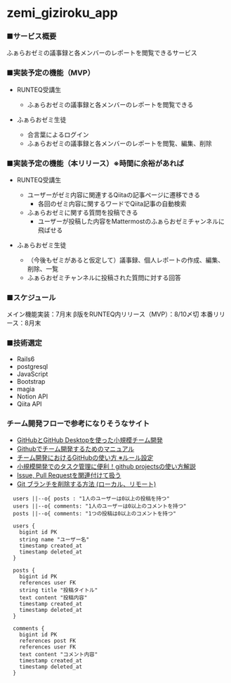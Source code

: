 # zemi_giziroku_app

### ■サービス概要
ふぁらおゼミの議事録と各メンバーのレポートを閲覧できるサービス

### ■実装予定の機能（MVP）
- RUNTEQ受講生
    - ふぁらおゼミの議事録と各メンバーのレポートを閲覧できる

- ふぁらおゼミ生徒
    - 合言葉によるログイン
    - ふぁらおゼミの議事録と各メンバーのレポートを閲覧、編集、削除

### ■実装予定の機能（本リリース）※時間に余裕があれば
- RUNTEQ受講生
    - ユーザーがゼミ内容に関連するQiitaの記事ページに遷移できる
        - 各回のゼミ内容に関するワードでQiita記事の自動検索
    - ふぁらおゼミに関する質問を投稿できる
        - ユーザーが投稿した内容をMattermostのふぁらおゼミチャンネルに飛ばせる
        
- ふぁらおゼミ生徒
	- （今後もゼミがあると仮定して）議事録、個人レポートの作成、編集、削除、一覧
	- ふぁらおゼミチャンネルに投稿された質問に対する回答

### ■スケジュール
メイン機能実装：7月末
β版をRUNTEQ内リリース（MVP）：8/10〆切
本番リリース：8月末

### ■技術選定
- Rails6
- postgresql
- JavaScript
- Bootstrap
- magia
- Notion API
- Qiita API


### チーム開発フローで参考になりそうなサイト
- [GitHubとGitHub Desktopを使った小規模チーム開発](https://am1tanaka.hatenablog.com/entry/2015/11/06/130120)
- [Githubでチーム開発するためのマニュアル](https://qiita.com/siida36/items/880d92559af9bd245c34)
- [チーム開発におけるGitHubの使い方 ※ルール設定](https://zenn.dev/ynakashi/articles/0c353cebd34bd6)
- [小規模開発でのタスク管理に便利！github projectsの使い方解説](https://gattino.jp/github-projects/)
- [Issue, Pull Requestを関連付けて扱う](https://qiita.com/kodai_0122/items/18f7faa80f0302244c51)
- [Git ブランチを削除する方法 (ローカル、リモート)](https://www.freecodecamp.org/japanese/news/how-to-delete-a-git-branch-both-locally-and-remotely/)


```erDiagram
  users ||--o{ posts : "1人のユーザーは0以上の投稿を持つ"
  users ||--o{ comments: "1人のユーザーは0以上のコメントを持つ"
  posts ||--o{ comments: "1つの投稿は0以上のコメントを持つ"

  users {
    bigint id PK
    string name "ユーザー名"
    timestamp created_at
    timestamp deleted_at
  }

  posts {
    bigint id PK
    references user FK
    string title "投稿タイトル"
    text content "投稿内容"
    timestamp created_at
    timestamp deleted_at
  }

  comments {
    bigint id PK
    references post FK
    references user FK
    text content "コメント内容"
    timestamp created_at
    timestamp deleted_at
  }
```
